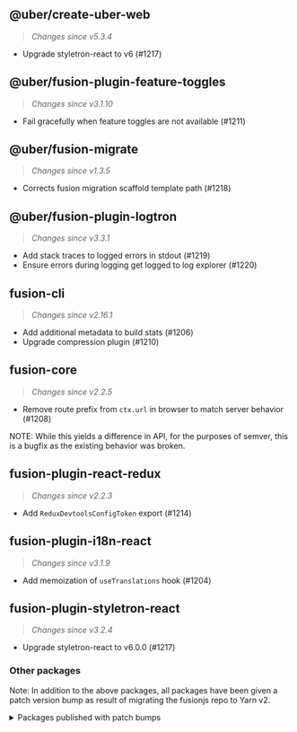 ## @uber/create-uber-web
> *Changes since v5.3.4*

 - Upgrade styletron-react to v6 (#1217)

## @uber/fusion-plugin-feature-toggles
> *Changes since v3.1.10*

 - Fail gracefully when feature toggles are not available (#1211)

## @uber/fusion-migrate
> *Changes since v1.3.5*

 - Corrects fusion migration scaffold template path (#1218)

## @uber/fusion-plugin-logtron
> *Changes since v3.3.1*

 - Add stack traces to logged errors in stdout (#1219)
 - Ensure errors during logging get logged to log explorer (#1220)

## fusion-cli
> *Changes since v2.16.1*

 - Add additional metadata to build stats (#1206)
 - Upgrade compression plugin (#1210)

## fusion-core
> *Changes since v2.2.5*

 - Remove route prefix from `ctx.url` in browser to match server behavior (#1208)

NOTE: While this yields a difference in API, for the purposes of semver, this is a bugfix as the existing behavior was broken.

## fusion-plugin-react-redux
> *Changes since v2.2.3*

 - Add `ReduxDevtoolsConfigToken` export (#1214)

## fusion-plugin-i18n-react
> *Changes since v3.1.9*

 - Add memoization of `useTranslations` hook (#1204)

## fusion-plugin-styletron-react
> *Changes since v3.2.4*

 - Upgrade styletron-react to v6.0.0 (#1217)

### Other packages

Note: In addition to the above packages, all packages have been given a patch version bump as result of migrating the fusionjs repo to Yarn v2.

<details>

<summary>Packages published with patch bumps</summary>



## @uber/fusion-analyticsjs-utils
> *Changes since v2.1.5*

 - Switch to yarn v2 (#1203)

## @uber/fusion-dev-cli
> *Changes since v3.1.6*

 - Switch to yarn v2 (#1203)

## @uber/fusion-legacy-styling-compat-mixin
> *Changes since v2.1.5*

 - Switch to yarn v2 (#1203)

## @uber/fusion-metrics
> *Changes since v1.1.6*

 - Switch to yarn v2 (#1203)


## @uber/fusion-plugin-analytics-session
> *Changes since v2.1.6*

 - Switch to yarn v2 (#1203)

## @uber/fusion-plugin-atreyu
> *Changes since v2.1.8*

 - Switch to yarn v2 (#1203)

## @uber/fusion-plugin-auth-headers
> *Changes since v4.0.4*

 - Switch to yarn v2 (#1203)

## @uber/fusion-plugin-bedrock-compat
> *Changes since v2.1.8*

 - Switch to yarn v2 (#1203)

## @uber/fusion-plugin-error-handling
> *Changes since v2.3.6*

 - Switch to yarn v2 (#1203)

## @uber/fusion-plugin-events-adapter
> *Changes since v3.3.5*

 - Switch to yarn v2 (#1203)

## @uber/fusion-plugin-feature-toggles-react
> *Changes since v3.1.10*

 - Switch to yarn v2 (#1203)

## @uber/fusion-plugin-flipr
> *Changes since v2.2.5*

 - Switch to yarn v2 (#1203)

## @uber/fusion-plugin-galileo
> *Changes since v2.1.8*

 - Switch to yarn v2 (#1203)

## @uber/fusion-plugin-google-analytics
> *Changes since v2.1.7*

 - Switch to yarn v2 (#1203)

## @uber/fusion-plugin-graphql-logging-middleware
> *Changes since v1.2.1*

 - Switch to yarn v2 (#1203)

## @uber/fusion-plugin-graphql-metrics
> *Changes since v1.2.9*

 - Switch to yarn v2 (#1203)

## @uber/fusion-plugin-heatpipe
> *Changes since v3.1.9*

 - Switch to yarn v2 (#1203)

## @uber/fusion-plugin-initial-state-compat
> *Changes since v1.1.6*

 - Switch to yarn v2 (#1203)

## @uber/fusion-plugin-logger
> *Changes since v0.3.1*

 - Switch to yarn v2 (#1203)


## @uber/fusion-plugin-m3
> *Changes since v2.2.1*

 - Switch to yarn v2 (#1203)

## @uber/fusion-plugin-magellan
> *Changes since v2.1.6*

 - Switch to yarn v2 (#1203)

## @uber/fusion-plugin-marketing
> *Changes since v2.2.8*

 - Switch to yarn v2 (#1203)

## @uber/fusion-plugin-page-skeleton-compat
> *Changes since v1.1.6*

 - Switch to yarn v2 (#1203)

## @uber/fusion-plugin-proxy-compat
> *Changes since v1.1.9*

 - Switch to yarn v2 (#1203)

## @uber/fusion-plugin-rosetta
> *Changes since v3.0.5*

 - Switch to yarn v2 (#1203)

## @uber/fusion-plugin-s3-asset-proxying
> *Changes since v2.2.6*

 - Switch to yarn v2 (#1203)

## @uber/fusion-plugin-secrets
> *Changes since v2.1.6*

 - Switch to yarn v2 (#1203)

## @uber/fusion-plugin-secure-headers
> *Changes since v5.1.6*

 - Switch to yarn v2 (#1203)

## @uber/fusion-plugin-tchannel
> *Changes since v2.1.8*

 - Switch to yarn v2 (#1203)

## @uber/fusion-plugin-tealium
> *Changes since v2.1.7*

 - Switch to yarn v2 (#1203)

## @uber/fusion-plugin-tracer
> *Changes since v2.1.6*

 - Switch to yarn v2 (#1203)

## @uber/fusion-plugin-uber-xhr-compat
> *Changes since v1.1.6*

 - Switch to yarn v2 (#1203)

## @uber/fusion-plugin-universal-logger-compat
> *Changes since v1.1.6*

 - Switch to yarn v2 (#1203)

## @uber/fusion-plugin-universal-m3-compat
> *Changes since v1.2.1*

 - Switch to yarn v2 (#1203)

## @uber/fusion-plugin-web-rpc-compat
> *Changes since v1.1.8*

 - Switch to yarn v2 (#1203)

## eslint-config-fusion
> *Changes since v6.2.2*

 - Switch to yarn v2 (#1203)

## fusion-plugin-apollo
> *Changes since v3.4.8*

 - Switch to yarn v2 (#1203)

## fusion-plugin-browser-performance-emitter
> *Changes since v2.2.8*

 - Switch to yarn v2 (#1203)

## fusion-plugin-connected-react-router
> *Changes since v2.1.11*

 - Switch to yarn v2 (#1203)

## fusion-plugin-csrf-protection
> *Changes since v3.1.7*

 - Switch to yarn v2 (#1203)

## fusion-plugin-error-handling
> *Changes since v2.2.6*

 - Switch to yarn v2 (#1203)

## fusion-plugin-font-loader-react
> *Changes since v2.1.8*

 - Switch to yarn v2 (#1203)

## fusion-plugin-http-handler
> *Changes since v1.1.6*

 - Switch to yarn v2 (#1203)

## fusion-plugin-i18n
> *Changes since v2.4.8*

 - Switch to yarn v2 (#1203)


## fusion-plugin-introspect
> *Changes since v1.1.6*

 - Switch to yarn v2 (#1203)

## fusion-plugin-jwt
> *Changes since v2.1.6*

 - Switch to yarn v2 (#1203)

## fusion-plugin-node-performance-emitter
> *Changes since v2.1.8*

 - Switch to yarn v2 (#1203)

## fusion-plugin-react-helmet-async
> *Changes since v2.2.7*

 - Switch to yarn v2 (#1203)

## fusion-plugin-react-router
> *Changes since v2.2.11*

 - Switch to yarn v2 (#1203)

## fusion-plugin-redux-action-emitter-enhancer
> *Changes since v3.1.8*

 - Switch to yarn v2 (#1203)

## fusion-plugin-rpc
> *Changes since v3.7.0*

 - Switch to yarn v2 (#1203)

## fusion-plugin-rpc-redux-react
> *Changes since v4.3.8*

 - Switch to yarn v2 (#1203)

## fusion-plugin-service-worker
> *Changes since v3.1.12*

 - Switch to yarn v2 (#1203)


## fusion-plugin-universal-events
> *Changes since v2.1.8*

 - Switch to yarn v2 (#1203)

## fusion-plugin-universal-logger
> *Changes since v2.1.6*

 - Switch to yarn v2 (#1203)

## fusion-plugin-web-app-manifest
> *Changes since v1.1.6*

 - Switch to yarn v2 (#1203)

## fusion-react
> *Changes since v4.0.7*

 - Switch to yarn v2 (#1203)

## fusion-rpc-redux
> *Changes since v2.2.4*

 - Switch to yarn v2 (#1203)

## fusion-scaffolder
> *Changes since v1.1.4*

 - Switch to yarn v2 (#1203)

## fusion-test-utils
> *Changes since v2.1.6*

 - Switch to yarn v2 (#1203)

## fusion-tokens
> *Changes since v2.1.6*

 - Switch to yarn v2 (#1203)

</details>
